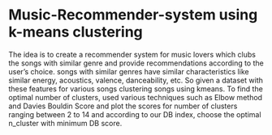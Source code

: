 # Music-Recommender-system using k-means clustering

The idea is to create a recommender system for music lovers which clubs the songs with similar genre and provide recommendations according to the user’s choice.
songs with similar genres have similar characteristics like similar energy, acoustics, valence, danceability, etc. So given a dataset with these features for various songs clustering songs using kmeans.
To find the optimal number of clusters, used various techniques such as Elbow method and Davies Bouldin Score and plot the scores for number of clusters ranging between 2 to 14 and according to our DB index, choose the optimal n_cluster with minimum DB score.
